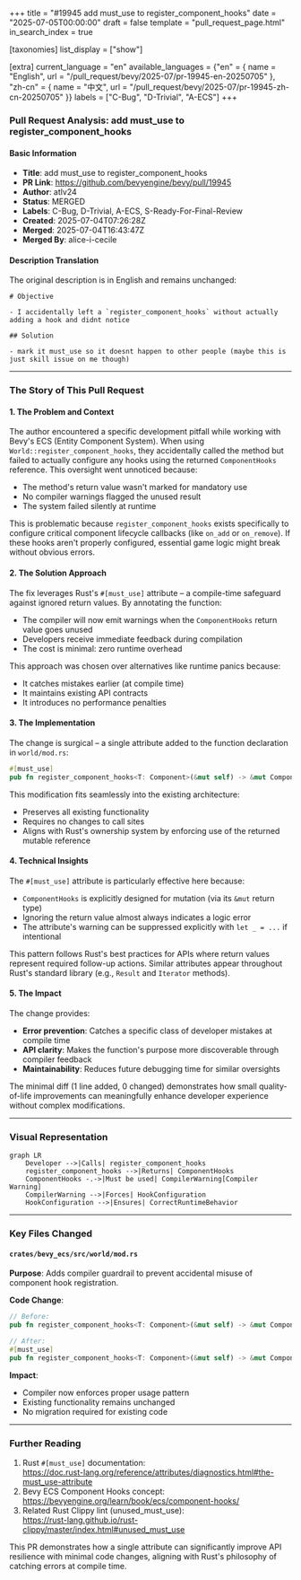 +++
title = "#19945 add must_use to register_component_hooks"
date = "2025-07-05T00:00:00"
draft = false
template = "pull_request_page.html"
in_search_index = true

[taxonomies]
list_display = ["show"]

[extra]
current_language = "en"
available_languages = {"en" = { name = "English", url = "/pull_request/bevy/2025-07/pr-19945-en-20250705" }, "zh-cn" = { name = "中文", url = "/pull_request/bevy/2025-07/pr-19945-zh-cn-20250705" }}
labels = ["C-Bug", "D-Trivial", "A-ECS"]
+++

### Pull Request Analysis: add must_use to register_component_hooks

#### Basic Information
- **Title**: add must_use to register_component_hooks
- **PR Link**: https://github.com/bevyengine/bevy/pull/19945
- **Author**: atlv24
- **Status**: MERGED
- **Labels**: C-Bug, D-Trivial, A-ECS, S-Ready-For-Final-Review
- **Created**: 2025-07-04T07:26:28Z
- **Merged**: 2025-07-04T16:43:47Z
- **Merged By**: alice-i-cecile

#### Description Translation
The original description is in English and remains unchanged:
```
# Objective

- I accidentally left a `register_component_hooks` without actually adding a hook and didnt notice

## Solution

- mark it must_use so it doesnt happen to other people (maybe this is just skill issue on me though)
```

---

### The Story of This Pull Request

#### 1. The Problem and Context
The author encountered a specific development pitfall while working with Bevy's ECS (Entity Component System). When using `World::register_component_hooks`, they accidentally called the method but failed to actually configure any hooks using the returned `ComponentHooks` reference. This oversight went unnoticed because:  
- The method's return value wasn't marked for mandatory use  
- No compiler warnings flagged the unused result  
- The system failed silently at runtime  

This is problematic because `register_component_hooks` exists specifically to configure critical component lifecycle callbacks (like `on_add` or `on_remove`). If these hooks aren't properly configured, essential game logic might break without obvious errors.

#### 2. The Solution Approach
The fix leverages Rust's `#[must_use]` attribute – a compile-time safeguard against ignored return values. By annotating the function:  
- The compiler will now emit warnings when the `ComponentHooks` return value goes unused  
- Developers receive immediate feedback during compilation  
- The cost is minimal: zero runtime overhead  

This approach was chosen over alternatives like runtime panics because:  
- It catches mistakes earlier (at compile time)  
- It maintains existing API contracts  
- It introduces no performance penalties  

#### 3. The Implementation
The change is surgical – a single attribute added to the function declaration in `world/mod.rs`:

```rust
#[must_use]
pub fn register_component_hooks<T: Component>(&mut self) -> &mut ComponentHooks {
```
This modification fits seamlessly into the existing architecture:  
- Preserves all existing functionality  
- Requires no changes to call sites  
- Aligns with Rust's ownership system by enforcing use of the returned mutable reference  

#### 4. Technical Insights
The `#[must_use]` attribute is particularly effective here because:  
- `ComponentHooks` is explicitly designed for mutation (via its `&mut` return type)  
- Ignoring the return value almost always indicates a logic error  
- The attribute's warning can be suppressed explicitly with `let _ = ...` if intentional  

This pattern follows Rust's best practices for APIs where return values represent required follow-up actions. Similar attributes appear throughout Rust's standard library (e.g., `Result` and `Iterator` methods).

#### 5. The Impact
The change provides:  
- **Error prevention**: Catches a specific class of developer mistakes at compile time  
- **API clarity**: Makes the function's purpose more discoverable through compiler feedback  
- **Maintainability**: Reduces future debugging time for similar oversights  

The minimal diff (1 line added, 0 changed) demonstrates how small quality-of-life improvements can meaningfully enhance developer experience without complex modifications.

---

### Visual Representation
```mermaid
graph LR
    Developer -->|Calls| register_component_hooks
    register_component_hooks -->|Returns| ComponentHooks
    ComponentHooks -.->|Must be used| CompilerWarning[Compiler Warning]
    CompilerWarning -->|Forces| HookConfiguration
    HookConfiguration -->|Ensures| CorrectRuntimeBehavior
```

---

### Key Files Changed

#### `crates/bevy_ecs/src/world/mod.rs`
**Purpose**: Adds compiler guardrail to prevent accidental misuse of component hook registration.  

**Code Change**:
```rust
// Before:
pub fn register_component_hooks<T: Component>(&mut self) -> &mut ComponentHooks {

// After:
#[must_use]
pub fn register_component_hooks<T: Component>(&mut self) -> &mut ComponentHooks {
```

**Impact**:  
- Compiler now enforces proper usage pattern  
- Existing functionality remains unchanged  
- No migration required for existing code  

---

### Further Reading
1. Rust `#[must_use]` documentation:  
   https://doc.rust-lang.org/reference/attributes/diagnostics.html#the-must_use-attribute  
2. Bevy ECS Component Hooks concept:  
   https://bevyengine.org/learn/book/ecs/component-hooks/  
3. Related Rust Clippy lint (unused_must_use):  
   https://rust-lang.github.io/rust-clippy/master/index.html#unused_must_use  

This PR demonstrates how a single attribute can significantly improve API resilience with minimal code changes, aligning with Rust's philosophy of catching errors at compile time.